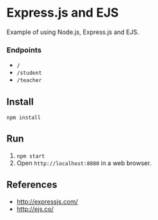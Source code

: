 # Express.js and EJS

Example of using Node.js, Express.js and EJS.

### Endpoints

+ `/`
+ `/student`
+ `/teacher`

## Install

`npm install`

## Run

1. `npm start`
2. Open `http://localhost:8080` in a web browser.

## References

+ http://expressjs.com/
+ http://ejs.co/
